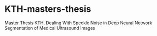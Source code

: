 # KTH-masters-thesis
Master Thesis KTH, Dealing With Speckle Noise in Deep Neural Network Segmentation of Medical Ultrasound Images
